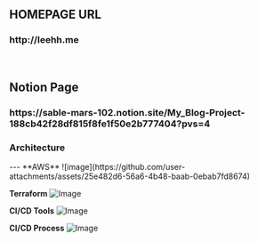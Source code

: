 <h2>HOMEPAGE URL
<h3>http://leehh.me</h3>
<br>
<h2>Notion Page
<h3>https://sable-mars-102.notion.site/My_Blog-Project-188cb42f28df815f8fe1f50e2b777404?pvs=4
<h3>Architecture</h3>
---
**AWS**
![image](https://github.com/user-attachments/assets/25e482d6-56a6-4b48-baab-0ebab7fd8674)

**Terraform**
![Image](https://github.com/user-attachments/assets/fde214ec-bed4-4da9-8b53-7b4fd5f175ee)

**CI/CD Tools**
![Image](https://github.com/user-attachments/assets/b4ce5dc1-edbe-478b-8257-4bdf3271f4bd)

**CI/CD Process**
![Image](https://github.com/user-attachments/assets/bf4c8111-1c3f-44cd-a0fe-ace6cb2a562e)
